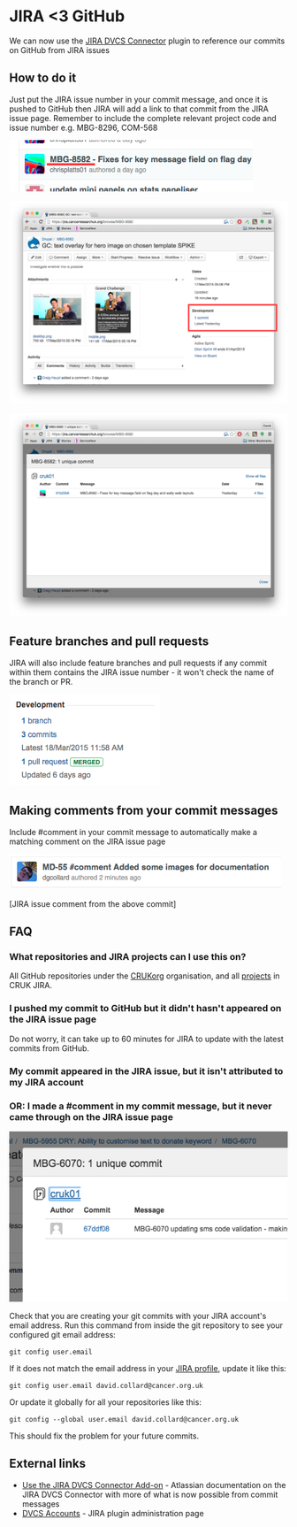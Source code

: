 # JIRA <3 GitHub

We can now use the [JIRA DVCS Connector](https://marketplace.atlassian.com/plugins/com.atlassian.jira.plugins.jira-bitbucket-connector-plugin) plugin to reference our commits on GitHub from JIRA issues

## How to do it

Just put the JIRA issue number in your commit message, and once it is pushed to GitHub then JIRA will add a link to that commit from the JIRA issue page. Remember to include the complete relevant project code and issue number e.g. MBG-8296, COM-568

![](https://raw.githubusercontent.com/CRUKorg/jira-github-sandbox/master/images/github-mbg-8582.png)

![](https://raw.githubusercontent.com/CRUKorg/jira-github-sandbox/master/images/jira-mbg-8582.png)

![](https://raw.githubusercontent.com/CRUKorg/jira-github-sandbox/master/images/jira-mbg-8582-commits.png)

## Feature branches and pull requests

JIRA will also include feature branches and pull requests if any commit within them contains the JIRA issue number - it won't check the name of the branch or PR.

![](https://raw.githubusercontent.com/CRUKorg/jira-github-sandbox/master/images/branch-and-pr.png)

## Making comments from your commit messages

Include #comment in your commit message to automatically make a matching comment on the JIRA issue page

![](https://raw.githubusercontent.com/CRUKorg/jira-github-sandbox/master/images/github-comment.png)

[JIRA issue comment from the above commit]

## FAQ

### What repositories and JIRA projects can I use this on?

All GitHub repositories under the [CRUKorg](https://github.com/CRUKorg/) organisation, and all [projects](https://jira.cancerresearchuk.org/secure/BrowseProjects.jspa) in CRUK JIRA.

### I pushed my commit to GitHub but it didn't hasn't appeared on the JIRA issue page

Do not worry, it can take up to 60 minutes for JIRA to update with the latest commits from GitHub.

### My commit appeared in the JIRA issue, but it isn't attributed to my JIRA account
### OR: I made a #comment in my commit message, but it never came through on the JIRA issue page

![](https://raw.githubusercontent.com/CRUKorg/jira-github-sandbox/master/images/unattributed-commit.png)

Check that you are creating your git commits with your JIRA account's email address. Run this command from inside the git repository to see your configured git email address:

```
git config user.email
```

If it does not match the email address in your [JIRA profile](https://jira.cancerresearchuk.org/secure/ViewProfile.jspa), update it like this:

```
git config user.email david.collard@cancer.org.uk
```

Or update it globally for all your repositories like this:

```
git config --global user.email david.collard@cancer.org.uk
```

This should fix the problem for your future commits.

## External links

* [Use the JIRA DVCS Connector Add-on](https://confluence.atlassian.com/display/BITBUCKET/Use+the+JIRA+DVCS+Connector+Add-on) - Atlassian documentation on the JIRA DVCS Connector with more of what is now possible from commit messages
* [DVCS Accounts](https://jira.cancerresearchuk.org/secure/admin/ConfigureDvcsOrganizations!default.jspa) - JIRA plugin administration page
